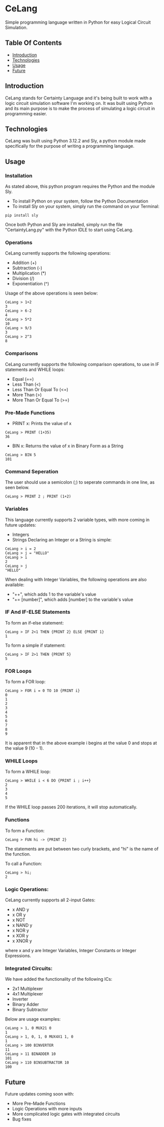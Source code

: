 # CeLang
Simple programming language written in Python for easy Logical Circuit Simulation.

## Table Of Contents
* [Introduction](#introduction)
* [Technologies](#technologies)
* [Usage](#usage)
* [Future](#future)

## Introduction
CeLang stands for Certainty Language and it's being built to work with a logic circuit
simulation software I'm working on. It was built using Python and its main purpose is
to make the process of simulating a logic circuit in programming easier.

## Technologies
CeLang was built using Python 3.12.2 and Sly, a python module made specifically for
the purpose of writing a programming language.

## Usage
### Installation
As stated above, this python program requires the Python and the module Sly.
- To install Python on your system, follow the Python Documentation
- To install Sly on your system, simply run the command on your Terminal:
```
pip install sly
```
Once both Python and Sly are installed, simply run the file "CertaintyLang.py" with
the Python IDLE to start using CeLang.

### Operations
CeLang currently supports the following operations:

- Addition (+)
- Subtraction (-)
- Multiplication (*)
- Division (/)
- Exponentiation (^)

Usage of the above operations is seen below:
```
CeLang > 1+2
3
CeLang > 6-2
4
CeLang > 5*2
10
CeLang > 9/3
3
CeLang > 2^3
8
```

### Comparisons
CeLang currently supports the following comparison operations, to use in IF statements
and WHILE loops:
- Equal (==)
- Less Than (<)
- Less Than Or Equal To (<=)
- More Than (>)
- More Than Or Equal To (>=)

### Pre-Made Functions
- PRINT x: Prints the value of x
```
CeLang > PRINT (1+35)
36
```
- BIN x: Returns the value of x in Binary Form as a String
```
CeLang > BIN 5
101
```

### Command Seperation
The user should use a semicolon (;) to seperate commands in one line, as seen below.
```
CeLang > PRINT 2 ; PRINT (1+2)
```

### Variables
This language currently supports 2 variable types, with more coming in future updates:
- Integers
- Strings
Declaring an Integer or a String is simple:
```
CeLang > i = 2
CeLang > j = "HELLO"
CeLang > i
2
CeLang > j
"HELLO"
```
When dealing with Integer Variables, the following operations are also available:
- "++", which adds 1 to the variable's value
- "+= [number]", which adds [number] to the variable's value

### IF And IF-ELSE Statements
To form an if-else statement:
```
CeLang > IF 2<1 THEN {PRINT 2} ELSE {PRINT 1}
1
```
To form a simple if statement:
```
CeLang > IF 2>1 THEN {PRINT 5}
5
```

### FOR Loops
To form a FOR loop:
```
CeLang > FOR i = 0 TO 10 {PRINT i}
0
1
2
3
4
5
6
7
8
9
```
It is apparent that in the above example i begins at the value 0 and stops at the value 9 (10 - 1).

### WHILE Loops
To form a WHILE loop:
```
CeLang > WHILE i < 6 DO {PRINT i ; i++}
2
3
4
5
```
If the WHILE loop passes 200 iterations, it will stop automatically.

### Functions
To form a Function:
```
CeLang > FUN hi -> {PRINT 2}
```
The statements are put between two curly brackets, and "hi" is the name of the function.

To call a Function:
```
CeLang > hi;
2
```

### Logic Operations:
CeLang currently supports all 2-input Gates:
- x AND y
- x OR y
- x NOT
- x NAND y
- x NOR y
- x XOR y
- x XNOR y

where x and y are Integer Variables, Integer Constants or Integer Expressions.

### Integrated Circuits:
We have added the functionality of the following ICs:

- 2x1 Multiplexer
- 4x1 Multiplexer
- Inverter
- Binary Adder
- Binary Subtractor

Below are usage examples:
```
CeLang > 1, 0 MUX21 0
1
CeLang > 1, 0, 1, 0 MUX4X1 1, 0
1
CeLang > 100 BINVERTER
11
CeLang > 11 BINADDER 10
101
CeLang > 110 BINSUBTRACTOR 10
100
```

## Future
Future updates coming soon with:
- More Pre-Made Functions
- Logic Operations with more inputs
- More complicated logic gates with integrated circuits
- Bug fixes




